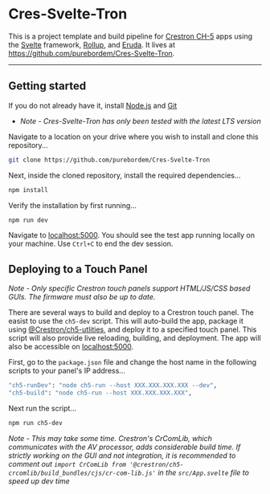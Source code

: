 # Cres-Svelte-Tron

This is a project template and build pipeline for [Crestron CH-5](https://sdkcon78221.crestron.com/sdk/Crestron_HTML5UI/Content/Topics/Home.htm) apps using the [Svelte](https://svelte.dev) framework, [Rollup](https://rollupjs.org/guide/en/), and [Eruda](https://github.com/liriliri/eruda). It lives at https://github.com/purebordem/Cres-Svelte-Tron.

---

## Getting started

If you do not already have it, install [Node.js](https://nodejs.org) and [Git](https://git-scm.com/)

* *Note - Cres-Svelte-Tron has only been tested with the latest LTS version*

Navigate to a location on your drive where you wish to install and clone this repository...
```bash
git clone https://github.com/purebordem/Cres-Svelte-Tron
```

Next, inside the cloned repository, install the required dependencies...
```bash
npm install
```

Verify the installation by first running...
```bash
npm run dev
```

Navigate to [localhost:5000](http://localhost:5000). You should see the test app running locally on your machine. Use `Ctrl+C` to end the dev session.


## Deploying to a Touch Panel
*Note - Only specific Crestron touch panels support HTML/JS/CSS based GUIs. The firmware must also be up to date.*

There are several ways to build and deploy to a Crestron touch panel. The easist to use the `ch5-dev` script. This will auto-build the app, package it using [@Crestron/ch5-utlities](https://www.npmjs.com/package/@crestron/ch5-utilities), and deploy it to a specified touch panel. This script will also provide live reloading, building, and deployment. The app will also be accessible on [localhost:5000](http://localhost:5000).

First, go to the `package.json` file and change the host name in the following scripts to your panel's IP address...

```bash
"ch5-runDev": "node ch5-run --host XXX.XXX.XXX.XXX --dev",
"ch5-build": "node ch5-run --host XXX.XXX.XXX.XXX",
```

Next run the script...
```bash
npm run ch5-dev
```

*Note - This may take some time. Crestron's CrComLib, which communicates with the AV processor, adds considerable build time. If strictly working on the GUI and not integration, it is recommended to comment out `import CrComLib from '@crestron/ch5-crcomlib/build_bundles/cjs/cr-com-lib.js'` in the `src/App.svelte` file to speed up dev time*
